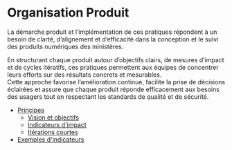 # Organisation Produit

La démarche produit et l’implémentation de ces pratiques répondent à un besoin de clarté, d’alignement et d’efficacité
dans la conception et le suivi des produits numériques des ministères.

En structurant chaque produit autour d’objectifs clairs, de mesures d’impact et de cycles itératifs, ces pratiques
permettent aux équipes de concentrer leurs efforts sur des résultats concrets et mesurables.  
Cette approche favorise l’amélioration continue, facilite la prise de décisions éclairées et assure que chaque produit
réponde efficacement aux besoins des usagers tout en respectant les standards de qualité et de sécurité.

- [Principes](principes.md)
  - [Vision et objectifs](principes.md#vision-et-objectifs)
  - [Indicateurs d'impact](principes.md#indicateurs-dimpact)
  - [Itérations courtes](principes.md#iterations-courtes)
- [Exemples d'indicateurs](indicateurs.md)
